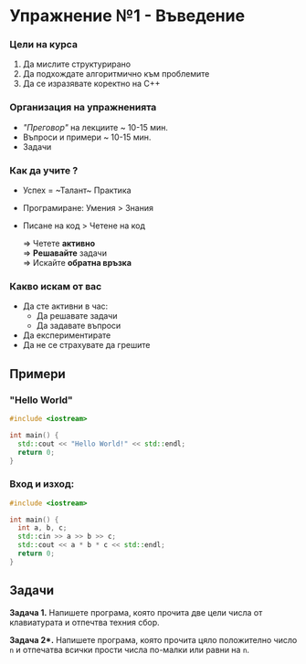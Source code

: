 # Упражнение №1 - Въведение


### Цели на курса

1. Да мислите структурирано
2. Да подхождате алгоритмично към проблемите
3. Да се изразявате коректно на С++


### Организация на упражненията

- _"Преговор"_ на лекциите ~ 10-15 мин.
- Въпроси и примери ~ 10-15 мин.
- Задачи


### Как да учите ?

- Успех $=$ ~Талант~ Практика
- Програмиране: Умения $>$ Знания
- Писане на код $>$ Четене на код

  $\Rightarrow$ Четете **активно**<br/>
  $\Rightarrow$ **Решавайте** задачи<br/>
  $\Rightarrow$ Искайте **обратна връзка**<br/>


### Какво искам от вас

- Да сте активни в час:
  - Да решавате задачи
  - Да задавате въпроси
- Да експериментирате
- Да не се страхувате да грешите


## Примери

### "Hello World"

```cpp
#include <iostream>

int main() {
  std::cout << "Hello World!" << std::endl;
  return 0;
}
```


### Вход и изход:

```cpp
#include <iostream>

int main() {
  int a, b, c;
  std::cin >> a >> b >> c;
  std::cout << a * b * c << std::endl;
  return 0;
}
```


## Задачи

**Задача 1.** Напишете програма, която прочита две цели числа от клавиатурата и отпечтва техния сбор.

**Задача 2&ast;.** Напишете програма, която прочита цяло положително число `n` и отпечатва всички прости числа по-малки или равни на `n`.
